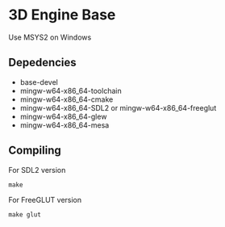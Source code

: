 # 3D Engine Base

Use MSYS2 on Windows

## Depedencies

- base-devel 
- mingw-w64-x86_64-toolchain
- mingw-w64-x86_64-cmake
- mingw-w64-x86_64-SDL2 or mingw-w64-x86_64-freeglut
- mingw-w64-x86_64-glew 
- mingw-w64-x86_64-mesa

## Compiling

For SDL2 version
```
make
```

For FreeGLUT version
```
make glut
```
